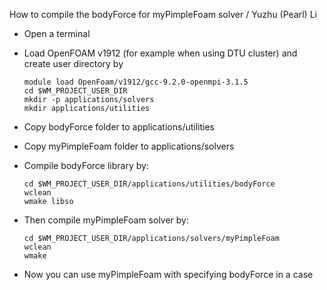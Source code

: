 How to compile the bodyForce for myPimpleFoam solver / Yuzhu (Pearl) Li

- Open a terminal 

- Load OpenFOAM v1912 (for example when using DTU cluster) and create user directory by 

      module load OpenFoam/v1912/gcc-9.2.0-openmpi-3.1.5
      cd $WM_PROJECT_USER_DIR
      mkdir -p applications/solvers
      mkdir applications/utilities

- Copy bodyForce folder to applications/utilities
  
- Copy myPimpleFoam folder to applications/solvers

- Compile bodyForce library by:

      cd $WM_PROJECT_USER_DIR/applications/utilities/bodyForce
      wclean
      wmake libso


- Then compile myPimpleFoam solver by:

      cd $WM_PROJECT_USER_DIR/applications/solvers/myPimpleFoam
      wclean
      wmake 

- Now you can use myPimpleFoam with specifying bodyForce in a case
